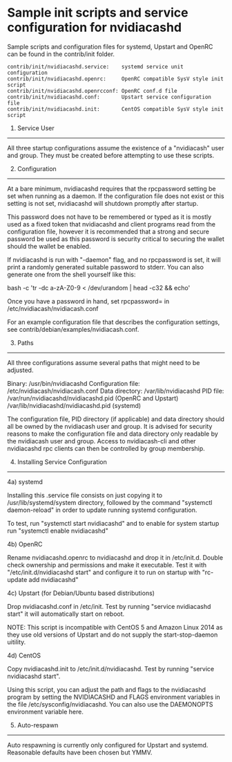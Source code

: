 Sample init scripts and service configuration for nvidiacashd
==========================================================

Sample scripts and configuration files for systemd, Upstart and OpenRC
can be found in the contrib/init folder.

    contrib/init/nvidiacashd.service:    systemd service unit configuration
    contrib/init/nvidiacashd.openrc:     OpenRC compatible SysV style init script
    contrib/init/nvidiacashd.openrcconf: OpenRC conf.d file
    contrib/init/nvidiacashd.conf:       Upstart service configuration file
    contrib/init/nvidiacashd.init:       CentOS compatible SysV style init script

1. Service User
---------------------------------

All three startup configurations assume the existence of a "nvidiacash" user
and group.  They must be created before attempting to use these scripts.

2. Configuration
---------------------------------

At a bare minimum, nvidiacashd requires that the rpcpassword setting be set
when running as a daemon.  If the configuration file does not exist or this
setting is not set, nvidiacashd will shutdown promptly after startup.

This password does not have to be remembered or typed as it is mostly used
as a fixed token that nvidiacashd and client programs read from the configuration
file, however it is recommended that a strong and secure password be used
as this password is security critical to securing the wallet should the
wallet be enabled.

If nvidiacashd is run with "-daemon" flag, and no rpcpassword is set, it will
print a randomly generated suitable password to stderr.  You can also
generate one from the shell yourself like this:

bash -c 'tr -dc a-zA-Z0-9 < /dev/urandom | head -c32 && echo'

Once you have a password in hand, set rpcpassword= in /etc/nvidiacash/nvidiacash.conf

For an example configuration file that describes the configuration settings,
see contrib/debian/examples/nvidiacash.conf.

3. Paths
---------------------------------

All three configurations assume several paths that might need to be adjusted.

Binary:              /usr/bin/nvidiacashd
Configuration file:  /etc/nvidiacash/nvidiacash.conf
Data directory:      /var/lib/nvidiacashd
PID file:            /var/run/nvidiacashd/nvidiacashd.pid (OpenRC and Upstart)
                     /var/lib/nvidiacashd/nvidiacashd.pid (systemd)

The configuration file, PID directory (if applicable) and data directory
should all be owned by the nvidiacash user and group.  It is advised for security
reasons to make the configuration file and data directory only readable by the
nvidiacash user and group.  Access to nvidiacash-cli and other nvidiacashd rpc clients
can then be controlled by group membership.

4. Installing Service Configuration
-----------------------------------

4a) systemd

Installing this .service file consists on just copying it to
/usr/lib/systemd/system directory, followed by the command
"systemctl daemon-reload" in order to update running systemd configuration.

To test, run "systemctl start nvidiacashd" and to enable for system startup run
"systemctl enable nvidiacashd"

4b) OpenRC

Rename nvidiacashd.openrc to nvidiacashd and drop it in /etc/init.d.  Double
check ownership and permissions and make it executable.  Test it with
"/etc/init.d/nvidiacashd start" and configure it to run on startup with
"rc-update add nvidiacashd"

4c) Upstart (for Debian/Ubuntu based distributions)

Drop nvidiacashd.conf in /etc/init.  Test by running "service nvidiacashd start"
it will automatically start on reboot.

NOTE: This script is incompatible with CentOS 5 and Amazon Linux 2014 as they
use old versions of Upstart and do not supply the start-stop-daemon uitility.

4d) CentOS

Copy nvidiacashd.init to /etc/init.d/nvidiacashd. Test by running "service nvidiacashd start".

Using this script, you can adjust the path and flags to the nvidiacashd program by
setting the NVIDIACASHD and FLAGS environment variables in the file
/etc/sysconfig/nvidiacashd. You can also use the DAEMONOPTS environment variable here.

5. Auto-respawn
-----------------------------------

Auto respawning is currently only configured for Upstart and systemd.
Reasonable defaults have been chosen but YMMV.
